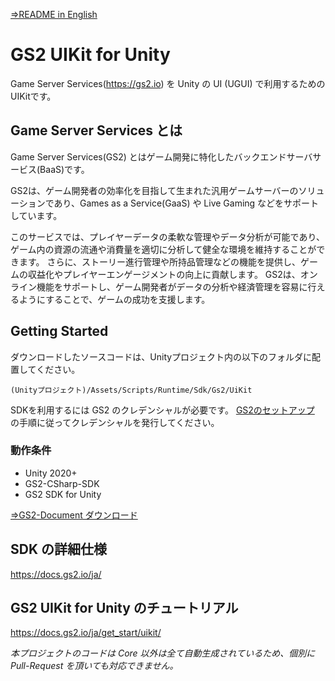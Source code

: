 [⇒README in English](README-en.md)

# GS2 UIKit for Unity

Game Server Services(https://gs2.io) を Unity の UI (UGUI) で利用するためのUIKitです。

## Game Server Services とは

Game Server Services(GS2) とはゲーム開発に特化したバックエンドサーバサービス(BaaS)です。

GS2は、ゲーム開発者の効率化を目指して生まれた汎用ゲームサーバーのソリューションであり、Games as a Service(GaaS) や Live Gaming などをサポートしています。

このサービスでは、プレイヤーデータの柔軟な管理やデータ分析が可能であり、ゲーム内の資源の流通や消費量を適切に分析して健全な環境を維持することができます。
さらに、ストーリー進行管理や所持品管理などの機能を提供し、ゲームの収益化やプレイヤーエンゲージメントの向上に貢献します。
GS2は、オンライン機能をサポートし、ゲーム開発者がデータの分析や経済管理を容易に行えるようにすることで、ゲームの成功を支援します。

## Getting Started

ダウンロードしたソースコードは、Unityプロジェクト内の以下のフォルダに配置してください。

`(Unityプロジェクト)/Assets/Scripts/Runtime/Sdk/Gs2/UiKit`

SDKを利用するには GS2 のクレデンシャルが必要です。
[GS2のセットアップ](https://docs.gs2.io/ja/get_start/tutorial/setup_gs2/) の手順に従ってクレデンシャルを発行してください。

### 動作条件

- Unity 2020+
- GS2-CSharp-SDK
- GS2 SDK for Unity

[⇒GS2-Document ダウンロード](https://app.gs2.io/docs/index.html?csharp--unity#download)

## SDK の詳細仕様

https://docs.gs2.io/ja/

## GS2 UIKit for Unity のチュートリアル

https://docs.gs2.io/ja/get_start/uikit/

*本プロジェクトのコードは Core 以外は全て自動生成されているため、個別に Pull-Request を頂いても対応できません。*
